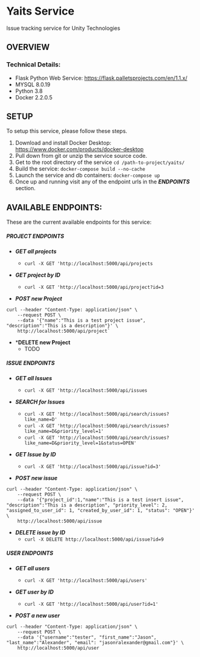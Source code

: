 # Yaits Service
 Issue tracking service for Unity Technologies

## OVERVIEW

### Technical Details:
- Flask Python Web Service: https://flask.palletsprojects.com/en/1.1.x/
- MYSQL 8.0.19
- Python 3.8
- Docker 2.2.0.5


## SETUP
To setup this service, please follow these steps.

1. Download and install Docker Desktop: https://www.docker.com/products/docker-desktop
2. Pull down from git or unzip the service source code.
3. Get to the root directory of the service `cd /path-to-project/yaits/`
4. Build the service: `docker-compose build --no-cache`
5. Launch the service and db containers: `docker-compose up`
6. Once up and running visit any of the endpoint urls in the ***ENDPOINTS*** section.


## AVAILABLE ENDPOINTS:
These are the current available endpoints for this service:

##### PROJECT ENDPOINTS

- ***GET all projects***
    - `curl -X GET 'http://localhost:5000/api/projects`

- ***GET project by ID***
    - `curl -X GET 'http://localhost:5000/api/project?id=3`

- ***POST new Project***
```
curl --header "Content-Type: application/json" \
    --request POST \
    --data '{"name":"This is a test project issue", "description":"This is a description"}' \
    http://localhost:5000/api/project`
```

- ***DELETE new Project**
    - TODO

##### ISSUE ENDPOINTS

- ***GET all Issues***
    - `curl -X GET 'http://localhost:5000/api/issues`

- ***SEARCH for Issues***
    - `curl -X GET 'http://localhost:5000/api/search/issues?like_name=D'`
    - `curl -X GET 'http://localhost:5000/api/search/issues?like_name=D&priority_level=1'`
    - `curl -X GET 'http://localhost:5000/api/search/issues?like_name=D&priority_level=1&status=OPEN'`


- ***GET Issue by ID***
    - `curl -X GET 'http://localhost:5000/api/issue?id=3'`

- ***POST new issue***
```
curl --header "Content-Type: application/json" \
    --request POST \
    --data '{"project_id":1,"name":"This is a test insert issue", "description":"This is a description", "priority_level": 2, "assigned_to_user_id": 1, "created_by_user_id": 1, "status": "OPEN"}' \
    http://localhost:5000/api/issue
```

- ***DELETE issue by ID***
    - `curl -X DELETE http://localhost:5000/api/issue?id=9`

##### USER ENDPOINTS

- ***GET all users***
    - `curl -X GET 'http://localhost:5000/api/users'`

- ***GET user by ID***
    - `curl -X GET 'http://localhost:5000/api/user?id=1'`

- ***POST a new user***
```
curl --header "Content-Type: application/json" \
    --request POST \
    --data '{"username":"tester", "first_name":"Jason", "last_name":"Alexander", "email": "jasonralexander@gmail.com"}' \
    http://localhost:5000/api/user
```






